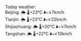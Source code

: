 Today weather:  
Beijing: 🌦   🌡️+23°C 🌬️↓7km/h  
Tianjin: 🌦   🌡️+23°C 🌬️↙22km/h  
Shijiazhuang: 🌦   🌡️+20°C 🌬️↘7km/h  
Tangshan: 🌦   🌡️+22°C 🌬️↙10km/h  
